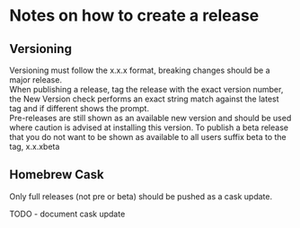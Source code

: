 # Notes on how to create a release #

## Versioning ##
Versioning must follow the x.x.x format, breaking changes should be a major release.  
When publishing a release, tag the release with the exact version number, the New Version check performs an exact string match against the latest tag and if different shows the prompt.  
Pre-releases are still shown as an available new version and should be used where caution is advised at installing this version.
To publish a beta release that you do not want to be shown as available to all users suffix beta to the tag, x.x.xbeta  

## Homebrew Cask ##
Only full releases (not pre or beta) should be pushed as a cask update.

TODO - document cask update
